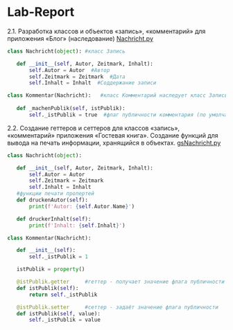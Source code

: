 # Lab-Report

 2.1. Разработка классов и объектов «запись», «комментарий» для приложения «Блог» (наследование) [Nachricht.py](./NachKomm.py)
 
 ```python 
 class Nachricht(object): #класс Запись

    def __init__(self, Autor, Zeitmark, Inhalt):
        self.Autor = Autor  #Автор
        self.Zeitmark = Zeitmark  #Дата
        self.Inhalt = Inhalt  #Соддержание записи

class Kommentar(Nachricht):   #класс Комментарий наследует класс Запись (у комментария тоже есть Автор, Дата и Содержание
	
    def _machenPublik(self, istPublik):
        self._istPublik = true  #флаг публичности комментария (по умолчанию true - виден всем)
 ```
     
 2.2. Создание геттеров и сеттеров для классов «запись», «комментарий» приложения «Гостевая книга». Создание функций для вывода на печать информации, хранящийся в объектах. [gsNachricht.py](./gsNachKomm.py)
 
 ```python
class Nachricht(object):

    def __init__(self, Autor, Zeitmark, Inhalt):
        self.Autor = Autor
        self.Zeitmark = Zeitmark
        self.Inhalt = Inhalt
    #функции печати пропертей
    def druckenAutor(self):
    	print(f'Autor: {self.Autor.Name}')

    def druckerInhalt(self):
    	print(f'Inhalt: {self.Inhalt}')

class Kommentar(Nachricht):

	def __init__(self):
		self._istPublik = 1

	istPublik = property()

	@istPublik.getter     #геттер - получает значение флага публичности
	def istPublik(self):
		return self._istPublik

	@istPublik.setter     #сеттер - задаёт значение флага публичности
	def istPublik(self, value):
	    self._istPublik = value
```
